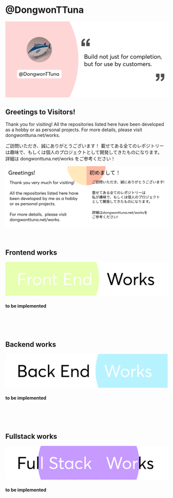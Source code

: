 # @DongwonTTuna

[![Top Banner](img/topBanner.png)](https://dongwontuna.net/)

## Greetings to Visitors!

Thank you for visiting!
All the repositories listed here have been developed as a hobby or as personal projects.
For more details, please visit dongwonttuna.net/works.

ご訪問いただき、誠にありがとうございます！
載せてある全てのレポジトリーは趣味で、もしくは個人のプロジェクトとして開発してきたものになります。
詳細は dongwonttuna.net/works をご参考ください！

[![Greeting](img/greeting.png)](<(https://dongwontuna.net/)>)
<br/>
<br/>
<br/>

## Frontend works

[![Frontend Banner](/img/frontendWorks.png)](https://dongwontuna.net/works/frontend/)

#### to be implemented

<br/>
<br/>
<br/>

## Backend works

[![Backend Banner](/img/backendWorks.png)](https://dongwontuna.net/works/backend/)

#### to be implemented

<br/>
<br/>
<br/>

## Fullstack works

[![Fullstack Banner](/img/fullstackWorks.png)](https://dongwontuna.net/works/fullstack/)

#### to be implemented

<br/>
<br/>
<br/>
